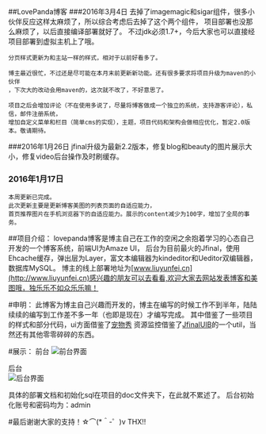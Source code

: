 ##LovePanda博客
###2016年3月4日
    去掉了imagemagic和sigar组件，很多小伙伴反应这样太麻烦了，所以综合考虑后去掉了这个两个组件，
	项目部署也没那么麻烦了，以后直接编译部署就好了。
	不过jdk必须1.7+，今后大家也可以直接经项目部署到虚拟主机上了哦。
    
    分页样式更新为和主站一样的样式，相对于以前好看多了。
    
    博主最近很忙，不过还是尽可能在本月末前更新新功能。还有很多要求将项目升级为maven的小伙伴
	，下次大的改动会用maven的，这次就不改了，不好意思了。
    
    项目之后会增加评论（不在使用多说了，尽量将博客做成一个独立的系统，支持游客评论），私信，邮件注册系统，
	增加自定义菜单和栏目（简单cms的实现），主题，项目代码和架构会做相应优化，暂定2.0版本。敬请期待。
    
###2016年1月26日
    jfinal升级为最新2.2版本，修复blog和beauty的图片展示大小，修复video后台操作及时刷缓存。
###    2016年1月17日
	本周更新已完成。
	此次更新主要是更新博客美图的列表页面的自适应能力，
	首页推荐图片在手机浏览器下的自适应能力。展示的content减少为100字，增加了全局的事务。
	
##项目介绍：
  lovepanda博客是博主自己在工作的空闲之余抱着学习的心态自己开发的一个博客系统，前端UI为Amaze UI，
后台为目前最火的Jfinal，使用Ehcache缓存，弹出层为Layer，富文本编辑器为kindeditor和Ueditor双编辑器，数据库MySQL。
博主的线上部署地址为[www.liuyunfei.cn](http://www.liuyunfei.cn)感兴趣的朋友可以去看看,欢迎大家去网站发表博客和美图哦，独乐乐不如众乐乐嘛！
	
#申明：
  此博客为博主自己兴趣而开发的，博主在编写的时候工作不到半年，陆陆续续的编写到工作差不多一年（也即是现在）才编写完成。
其中借鉴了一些项目的样式和部分代码，ui方面借鉴了[宠物秀](http://www.petshow.cc/)
	资源监控借鉴了[JfinalUIB](http://git.oschina.net/dongcb678/JfinalUIB)的一个util，当然还有其他零零碎碎的东西。
	
#展示：
前台
![前台界面](http://www.liuyunfei.cn/attached/image/20160117/20160117181437_392.png)

后台	
![后台界面](http://www.liuyunfei.cn/attached/image/20160117/20160117174642_976.png)

具体的部署文档和初始化sql在项目的doc文件夹下，在此就不累述了。
后台初始化账号和密码均为：admin

#最后谢谢大家的支持！☆⌒(*＾-゜)v THX!!
